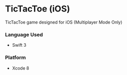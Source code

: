 # TicTacToe (iOS) 
TicTacToe game designed for iOS (Multiplayer Mode Only) 

### Language Used 
- Swift 3 

### Platform 
- Xcode 8
